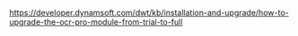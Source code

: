 https://developer.dynamsoft.com/dwt/kb/installation-and-upgrade/how-to-upgrade-the-ocr-pro-module-from-trial-to-full

